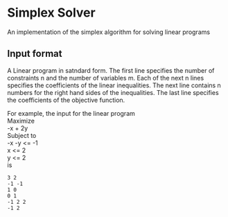 # Simplex Solver
An implementation of the simplex algorithm for solving linear programs

## Input format
A Linear program in satndard form.
The first line specifies the number of constraints n and the number of variables m.
Each of the next n lines specifies the coefficients of the linear inequalities.
The next line contains n numbers for the right hand sides of the inequalities.
The last line specifies the coefficients of the objective function.

For example, the input for the linear program  
Maximize  
-x + 2y  
Subject to  
-x -y <= -1  
x <= 2  
y <= 2  
is  
```
3 2
-1 -1
1 0
0 1
-1 2 2
-1 2
```
